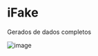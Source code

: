 # iFake
Gerados de dados completos

![image](https://user-images.githubusercontent.com/13918844/234160749-d6e038e0-6180-4f69-a43f-231dcdf78b42.png)

